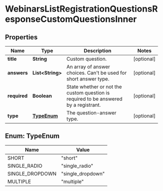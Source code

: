

# WebinarsListRegistrationQuestionsResponseCustomQuestionsInner


## Properties

| Name | Type | Description | Notes |
|------------ | ------------- | ------------- | -------------|
|**title** | **String** | Custom question. |  [optional] |
|**answers** | **List&lt;String&gt;** | An array of answer choices. Can&#39;t be used for short answer type. |  [optional] |
|**required** | **Boolean** | State whether or not the custom question is required to be answered by a registrant. |  [optional] |
|**type** | [**TypeEnum**](#TypeEnum) | The question-answer type. |  [optional] |



## Enum: TypeEnum

| Name | Value |
|---- | -----|
| SHORT | &quot;short&quot; |
| SINGLE_RADIO | &quot;single_radio&quot; |
| SINGLE_DROPDOWN | &quot;single_dropdown&quot; |
| MULTIPLE | &quot;multiple&quot; |




